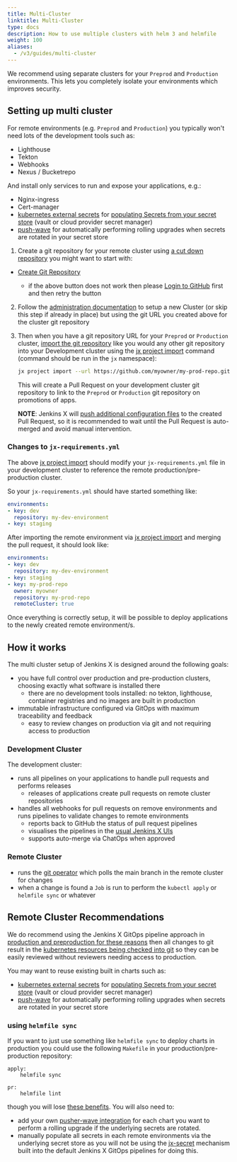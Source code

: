 ```yaml
---
title: Multi-Cluster
linktitle: Multi-Cluster
type: docs
description: How to use multiple clusters with helm 3 and helmfile
weight: 100
aliases:
  - /v3/guides/multi-cluster
---
```



We recommend using separate clusters for your `Preprod` and `Production` environments. This lets you completely isolate your environments which improves security.

## Setting up multi cluster

For remote environments (e.g. `Preprod` and `Production`) you typically won't need lots of the development tools such as:
  * Lighthouse
  * Tekton
  * Webhooks
  * Nexus / Bucketrepo

And install only services to run and expose your applications, e.g.:

  * Nginx-ingress
  * Cert-manager
  * [kubernetes external secrets](https://github.com/external-secrets/kubernetes-external-secrets) for [populating Secrets from your secret store](/v3/admin/setup/secrets/) (vault or cloud provider secret manager)
  * [push-wave](https://github.com/jenkins-x-charts/pusher-wave#wave) for automatically performing rolling upgrades when secrets are rotated in your secret store

1. Create a git repository for your remote cluster using [a cut down repository](https://github.com/jx3-gitops-repositories/jx3-kubernetes-production) you might want to start with:

*  <a href="https://github.com/jx3-gitops-repositories/jx3-kubernetes-production/generate" target="github" class="btn bg-primary text-light">Create Git Repository</a> 
 
     * if the above button does not work then please [Login to GitHub](https://github.com/login) first and then retry the button

2. Follow the [administration documentation](/v3/admin/platform/) to setup a new Cluster (or skip this step if already in place) but using the git URL you created above for the cluster git repository 

3. Then when you have a git repository URL for your `Preprod` or `Production` cluster, [import the git repository](/v3/develop/create-project/#import-an-existing-project) like you would any other git repository into your Development cluster using the [jx project import](/v3/develop/reference/jx/project/import) command (command should be run in the `jx` namespace):
    
    ```bash 
    jx project import --url https://github.com/myowner/my-prod-repo.git
    ```
    
    This will create a Pull Request on your development cluster git repository to link to the `Preprod` or `Production` git repository on promotions of apps.
     
    **NOTE**: Jenkins X will [push additional configuration files](/v3/about/how-it-works/#importing--creating-quickstarts) to the created Pull Request, so it is recommended to wait until the Pull Request is auto-merged and avoid manual intervention.

### Changes to `jx-requirements.yml`

The above [jx project import](/v3/develop/reference/jx/project/import) should modify your `jx-requirements.yml` file in your development cluster to reference the remote production/pre-production cluster.

So your `jx-requirements.yml` should have started something like:

```yaml 
environments:
- key: dev
  repository: my-dev-environment
- key: staging                                                   
```                                                              

After importing the remote environment via [jx project import](/v3/develop/reference/jx/project/import) and merging the pull request, it should look like: 

```yaml 
environments:
- key: dev
  repository: my-dev-environment
- key: staging
- key: my-prod-repo
  owner: myowner
  repository: my-prod-repo
  remoteCluster: true
``` 


Once everything is correctly setup, it will be possible to deploy applications to the newly created remote environment/s. 




## How it works

The multi cluster setup of Jenkins X is designed around the following goals:

* you have full control over production and pre-production clusters, choosing exactly what software is installed there
  * there are no development tools installed: no tekton, lighthouse, container registries and no images are built in production
* immutable infrastructure configured via GitOps with maximum traceability and feedback
  * easy to review changes on production via git and not requiring access to production
  
  
### Development Cluster

The development cluster:

* runs all pipelines on your applications to handle pull requests and performs releases
  * releases of applications create pull requests on remote cluster repositories
* handles all webhooks for pull requests on remove environments and runs pipelines to validate changes to remote environments
  * reports back to GitHub the status of pull request pipelines 
  * visualises the pipelines in the [usual Jenkins X UIs](/v3/develop/ui/)
  * supports auto-merge via ChatOps when approved

### Remote Cluster

* runs the [git operator](/v3/admin/setup/operator/) which polls the main branch in the remote cluster for changes
* when a change is found a `Job` is run to perform the `kubectl apply` or `helmfile sync` or whatever 


## Remote Cluster Recommendations

We do recommend using the Jenkins X GitOps pipeline approach in [production and preproduction for these reasons](/v3/develop/faq/#why-does-jenkins-x-use-helmfile-template) then all changes to git result in the [kubernetes resources being checked into git](/v3/about/how-it-works/#boot-job) so they can be easily reviewed without reviewers needing access to production.

You may want to reuse existing built in charts such as:

* [kubernetes external secrets](https://github.com/external-secrets/kubernetes-external-secrets) for [populating Secrets from your secret store](/v3/admin/setup/secrets/) (vault or cloud provider secret manager)
* [push-wave](https://github.com/jenkins-x-charts/pusher-wave#wave) for automatically performing rolling upgrades when secrets are rotated in your secret store


### using `helmfile sync`

If you want to just use something like `helmfile sync` to deploy charts in production you could use the following `Makefile` in your production/pre-production repository:

```make 
apply:
    helmfile sync
    
pr:
    helmfile lint
```

though you will lose [these benefits](/v3/develop/faq/#why-does-jenkins-x-use-helmfile-template). You will also need to:

* add your own [pusher-wave integration](https://github.com/jenkins-x-charts/pusher-wave#quick-start) for each chart you want to perform a rolling upgrade if the underlying secrets are rotated.
* manually populate all secrets in each remote environments via the underlying secret store as you will not be using the [jx-secret](https://github.com/jenkins-x/jx-secret) mechanism built into the default Jenkins X GitOps pipelines for doing this. 
